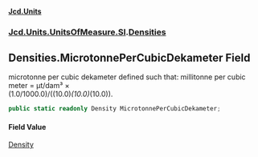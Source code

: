 #### [Jcd.Units](index.md 'index')
### [Jcd.Units.UnitsOfMeasure.SI](Jcd.Units.UnitsOfMeasure.SI.md 'Jcd.Units.UnitsOfMeasure.SI').[Densities](Densities.md 'Jcd.Units.UnitsOfMeasure.SI.Densities')

## Densities.MicrotonnePerCubicDekameter Field

microtonne per cubic dekameter defined such that: millitonne per cubic meter = μt/dam³ ×  
(1.0/1000.0)/((10.0)*(10.0)*(10.0)).

```csharp
public static readonly Density MicrotonnePerCubicDekameter;
```

#### Field Value
[Density](Density.md 'Jcd.Units.UnitTypes.Density')